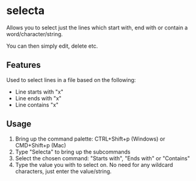 # selecta

Allows you to select just the lines which start with, end with or contain a word/character/string.

You can then simply edit, delete etc.

## Features

Used to select lines in a file based on the following:

- Line starts with "x"
- Line ends with "x"
- Line contains "x"

## Usage

1. Bring up the command palette: CTRL+Shift+p (Windows) or CMD+Shift+p (Mac)
2. Type "Selecta" to bring up the subcommands
3. Select the chosen command: "Starts with", "Ends with" or "Contains"
4. Type the value you with to select on. No need for any wildcard characters, just enter the value/string.
